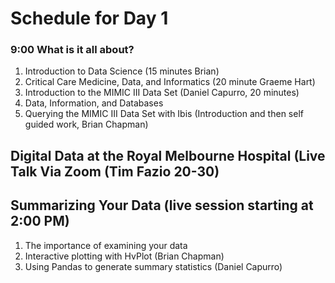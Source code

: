 # Schedule for Day 1

### 9:00 What is it all about?
1. Introduction to Data Science (15 minutes Brian)
1. Critical Care Medicine, Data, and Informatics (20 minute Graeme Hart)
1. Introduction to the MIMIC III Data Set (Daniel Capurro, 20 minutes)
1. Data, Information, and Databases
  1. Querying the MIMIC III Data Set with Ibis (Introduction and then self guided work, Brian Chapman)
  
##  Digital Data at the Royal Melbourne Hospital (Live Talk Via Zoom (Tim Fazio 20-30)

  
## Summarizing Your Data (live session starting at 2:00 PM)
1. The importance of examining your data
1. Interactive plotting with HvPlot (Brian Chapman)
1. Using Pandas to generate summary statistics (Daniel Capurro)
